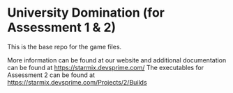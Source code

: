 # University Domination (for Assessment 1 & 2)
This is the base repo for the game files.

More information can be found at our website and additional documentation can be found at https://starmix.devsprime.com/
The executables for Assessment 2 can be found at https://starmix.devsprime.com/Projects/2/Builds
